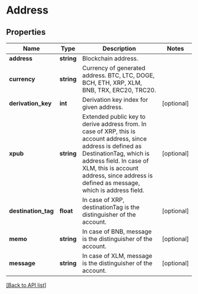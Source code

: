 # Address

## Properties

Name | Type | Description | Notes
------------ | ------------- | ------------- | -------------
**address** | **string** | Blockchain address. |
**currency** | **string** | Currency of generated address. BTC, LTC, DOGE, BCH, ETH, XRP, XLM, BNB, TRX, ERC20, TRC20. |
**derivation_key** | **int** | Derivation key index for given address. | [optional]
**xpub** | **string** | Extended public key to derive address from. In case of XRP, this is account address, since address is defined as DestinationTag, which is address field. In case of XLM, this is account address, since address is defined as message, which is address field. | [optional]
**destination_tag** | **float** | In case of XRP, destinationTag is the distinguisher of the account. | [optional]
**memo** | **string** | In case of BNB, message is the distinguisher of the account. | [optional]
**message** | **string** | In case of XLM, message is the distinguisher of the account. | [optional]

[[Back to API list]](../../README.md#api-endpoints)
